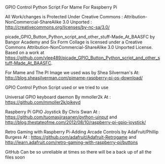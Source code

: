 GPIO Control Python Script For Mame For Raspberry Pi 

All Work/changes is Protected Under Creative Commons : Attribution-NonCommercial-ShareAlike 3.0 Unported : http://creativecommons.org/licenses/by-nc-sa/3.0/

picade_GPIO_Button_Python_script_and_other_stuff-Made_At_BAASFC by Bangor Academy and Six Form Collage is licensed
under a Creative Commons Attribution-NonCommercial-ShareAlike 3.0 Unported License.
Based on a work at https://github.com/vlee489/picade_GPIO_Button_Python_script_and_other_stuff-Made_At_BAASFC.

For Mame and The PI Image we used was by Shea Silverman's
At: http://blog.sheasilverman.com/pimame-raspberry-pi-os-download/

GPIO Control Python Script used or we tried to use

Universal GPIO keyboard daemon By mmoller2k At : https://github.com/mmoller2k/pikeyd

Raspberry Pi GPIO Joystick By Chris Swan At : https://github.com/tuomasjjrasanen/python-uinput and http://blog.thestateofme.com/2012/08/10/raspberry-pi-gpio-joystick/

Retro Gaming with Raspberry Pi-Adding Arcade Controls by AdaFruit/Phillip Burgess At : https://github.com/adafruit/Adafruit-Retrogame and http://learn.adafruit.com/retro-gaming-with-raspberry-pi/buttons














GitHub Can be so unreliable at times so there will be a back up of all the files soon
